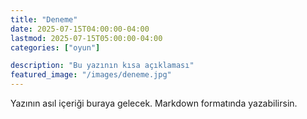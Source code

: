 ```yaml
---
title: "Deneme"
date: 2025-07-15T04:00:00-04:00
lastmod: 2025-07-15T05:00:00-04:00
categories: ["oyun"]

description: "Bu yazının kısa açıklaması"
featured_image: "/images/deneme.jpg"
---
```


Yazının asıl içeriği buraya gelecek. Markdown formatında yazabilirsin.
